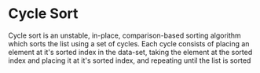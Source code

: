 # Cycle Sort

Cycle sort is an unstable, in-place, comparison-based sorting algorithm which sorts the list using a set of cycles. Each cycle consists of placing an element at it's sorted index in the data-set, taking the element at the sorted index and placing it at it's sorted index, and repeating until the list is sorted

